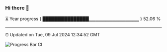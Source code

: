 ### Hi there 👋

⏳ Year progress { ███████████████▁▁▁▁▁▁▁▁▁▁▁▁▁▁▁ } 52.06 %

---

⏰ Updated on Tue, 09 Jul 2024 12:34:52 GMT

![Progress Bar CI](https://github.com/liununu/liununu/workflows/Progress%20Bar%20CI/badge.svg)
